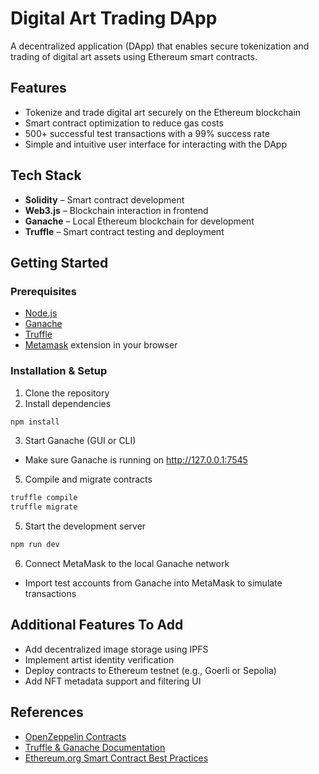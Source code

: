 # Digital Art Trading DApp

A decentralized application (DApp) that enables secure tokenization and trading of digital art assets using Ethereum smart contracts.

## Features
- Tokenize and trade digital art securely on the Ethereum blockchain
- Smart contract optimization to reduce gas costs
- 500+ successful test transactions with a 99% success rate
- Simple and intuitive user interface for interacting with the DApp

## Tech Stack
- **Solidity** – Smart contract development  
- **Web3.js** – Blockchain interaction in frontend  
- **Ganache** – Local Ethereum blockchain for development  
- **Truffle** – Smart contract testing and deployment

## Getting Started

### Prerequisites
- [Node.js](https://nodejs.org/)
- [Ganache](https://trufflesuite.com/ganache/)
- [Truffle](https://trufflesuite.com/)
- [Metamask](https://metamask.io/) extension in your browser

### Installation & Setup
1. Clone the repository
2. Install dependencies
```bash
npm install
```
3. Start Ganache (GUI or CLI)
- Make sure Ganache is running on http://127.0.0.1:7545
5. Compile and migrate contracts
```bash
truffle compile
truffle migrate
```
5. Start the development server
```bash
npm run dev
```
6. Connect MetaMask to the local Ganache network
- Import test accounts from Ganache into MetaMask to simulate transactions

## Additional Features To Add
- Add decentralized image storage using IPFS
- Implement artist identity verification
- Deploy contracts to Ethereum testnet (e.g., Goerli or Sepolia)
- Add NFT metadata support and filtering UI

## References
- [OpenZeppelin Contracts](https://docs.openzeppelin.com/contracts/)
- [Truffle & Ganache Documentation](https://trufflesuite.com/docs/)
- [Ethereum.org Smart Contract Best Practices](https://ethereum.org/en/developers/docs/smart-contracts/)
